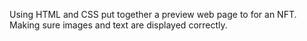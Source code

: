 Using HTML and CSS put together a preview web page to for an NFT. Making sure images and text are displayed correctly.
